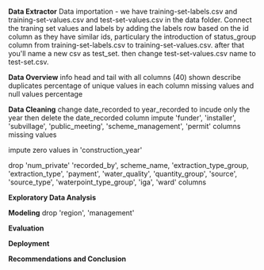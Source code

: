 __Data Extractor__
Data importation  - we have training-set-labels.csv and training-set-values.csv and test-set-values.csv in the data folder.
Connect the traning set values and labels by adding the labels row based on the id column as they have similar ids, particulary the introduction of status_group column from  training-set-labels.csv to training-set-values.csv. after that you'll name a new csv as test_set. then change test-set-values.csv name to test-set.csv.

__Data Overview__
info
head and tail with all columns (40) shown
describe
duplicates
percentage of unique values in each column
missing values and null values percentage


__Data Cleaning__
change date_recorded to year_recorded to incude only the year then delete the date_recorded column
impute 'funder', 'installer', 'subvillage', 'public_meeting', 'scheme_management', 'permit' columns missing values

impute zero values in 'construction_year'


drop 'num_private' 'recorded_by', scheme_name, 'extraction_type_group, 'extraction_type', 'payment', 'water_quality', 'quantity_group', 'source', 'source_type', 'waterpoint_type_group', 'iga', 'ward' columns 







__Exploratory Data Analysis__



__Modeling__ 
drop 'region', 'management' 

__Evaluation__



__Deployment__



__Recommendations and Conclusion__